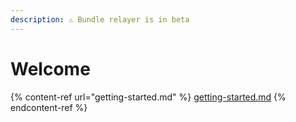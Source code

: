 ```yaml
---
description: ⚠️ Bundle relayer is in beta
---
```


# Welcome

{% content-ref url="getting-started.md" %}
[getting-started.md](getting-started.md)
{% endcontent-ref %}
